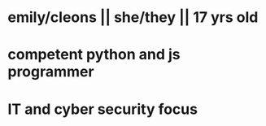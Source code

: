 # emily/cleons || she/they || 17 yrs old
# competent python and js programmer 
# IT and cyber security focus

